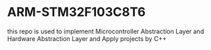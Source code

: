 # ARM-STM32F103C8T6
this repo is used to implement Microcontroller Abstraction Layer and Hardware Abstraction Layer and Apply projects by C++
